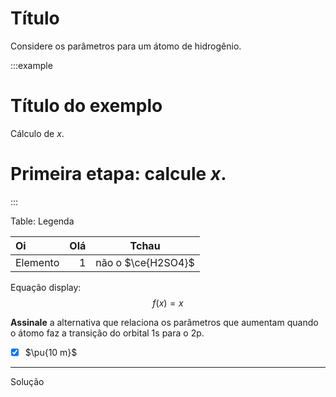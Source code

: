 # Título

Considere os parâmetros para um átomo de hidrogênio.

:::example

# Título do exemplo

Cálculo de $x$.

# Primeira etapa: calcule $x$.

:::

Table: Legenda

| Oi       |  Olá |       Tchau        |
| :------- | ---: | :----------------: |
| Elemento |    1 | não o $\ce{H2SO4}$ |

Equação display:
$$
    f(x) = x
$$

**Assinale** a alternativa que relaciona os parâmetros que aumentam quando o átomo faz a transição do orbital $\mathrm{1s}$ para o $\mathrm{2p}$.

- [x] $\pu{10 m}$

---

Solução